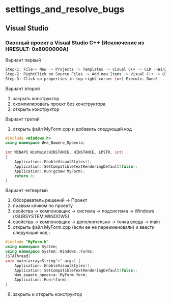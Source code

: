 # settings_and_resolve_bugs

## Visual Studio

### Оконный проект в Visual Studio C++ (Исключение из HRESULT: 0x8000000A)

Вариант первый 
```sh
Step-1: File-> New -> Projects -> Templates -> visual C++ -> CLR ->Win32 Console Application -> Ok ->Finish
Step-2: RightClick on Source Files -> Add new Items -> Visual C++ -> UI -> Windows Forms (MyForm.h) -> add
Step-3: Click on properties in top-right corner (or) Execute. Done!
```

Вариант второй 
1. закрыть конструктор
2. скомпилировать проект без конструктора
3. открыть конструктор

Вариант третий
1. открыть файл MyForm.cpp и добавить следующай код
```cpp
#include <Windows.h>
using namespace Имя_Вашего_Проекта;
 
int WINAPI WinMain(HINSTANCE, HINSTANCE, LPSTR, int)
{
    Application::EnableVisualStyles();
    Application::SetCompatibleTextRenderingDefault(false);
    Application::Run(gcnew MyForm);
    return 0;
}
```


Вариант четвертый
1. Обозреватель решений -> Проект
2. правым кликом по проекту
3. свойства -> компоновщик -> система -> подсистема -> Windows (/SUBSYSTEM:WINDOWS)
4. свойства -> компоновщик -> дополнительно -> точка входа -> main
5. открыть файл MyForm.cpp (если ее не переименовали) и ввести следующий код :
```cpp
#include "MyForm.h"
using namespace System;
using namespace System::Windows::Forms;
[STAThread]
void main(array<String^>^ args) {
	Application::EnableVisualStyles();
	Application::SetCompatibleTextRenderingDefault(false);
	Имя_вашего_проекта::MyForm form;
	Application::Run(%form);
}
```
6. закрыть и открыть конструктор

